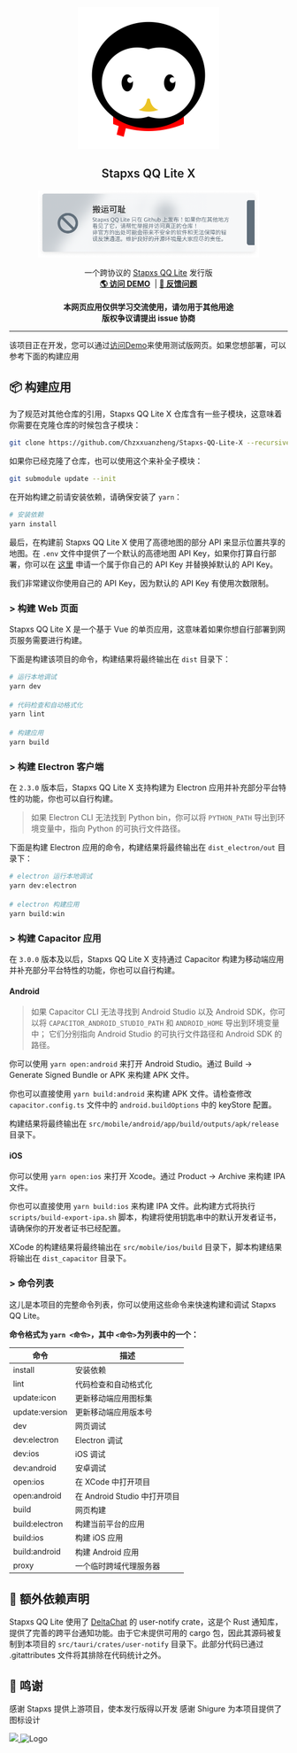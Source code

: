 <p align="center">
    <img src="src/renderer/public/img/icons/icon.svg" alt="Logo" width="256">
    <h2 align="center" style="font-weight: 600">Stapxs QQ Lite X</h2>
    <p align="center">
        <img src="README/gitcode.png" width="400">
    </p>
    <p align="center">
        一个跨协议的 <a href="https://github.com/Stapxs/Stapxs-QQ-Lite-2.0">Stapxs QQ Lite</a> 发行版
        <br />
        <a href="http://qqlite.leenet.xyz/test" target="blank"><strong>🌎 访问 DEMO</strong></a>  |
        <a href="https://github.com/Chzxxuanzheng/Stapxs-QQ-Lite-X/issues/new?template=bug-report.yml&assignees=Chzxxuanzheng&labels=%3Abug%3A+%E9%94%99%E8%AF%AF&title=%5B%E9%94%99%E8%AF%AF%5D" target="blank"><strong>💬 反馈问题</strong></a>
        <br />
        <br />
        <strong>本网页应用仅供学习交流使用，请勿用于其他用途</strong><br>
        <strong>版权争议请提出 issue 协商</strong>
    </p>
</p>

---

该项目正在开发，您可以通过[访问Demo](http://qqlite.leenet.xyz/test)来使用测试版网页。如果您想部署，可以参考下面的构建应用

## 📦️ 构建应用

为了规范对其他仓库的引用，Stapxs QQ Lite X 仓库含有一些子模块，这意味着你需要在克隆仓库的时候包含子模块：

```bash
git clone https://github.com/Chzxxuanzheng/Stapxs-QQ-Lite-X --recursive
```

如果你已经克隆了仓库，也可以使用这个来补全子模块：

```bash
git submodule update --init
```

在开始构建之前请安装依赖，请确保安装了 `yarn`：

```bash
# 安装依赖
yarn install
```

最后，在构建前 Stapxs QQ Lite X 使用了高德地图的部分 API 来显示位置共享的地图。在 `.env` 文件中提供了一个默认的高德地图 API Key，如果你打算自行部署，你可以在 [这里](https://lbs.amap.com/dev/key/app) 申请一个属于你自己的 API Key 并替换掉默认的 API Key。

我们非常建议你使用自己的 API Key，因为默认的 API Key 有使用次数限制。

### > 构建 Web 页面

Stapxs QQ Lite X 是一个基于 Vue 的单页应用，这意味着如果你想自行部署到网页服务需要进行构建。

下面是构建该项目的命令，构建结果将最终输出在 `dist` 目录下：

```bash
# 运行本地调试
yarn dev

# 代码检查和自动格式化
yarn lint

# 构建应用
yarn build
```

### > 构建 Electron 客户端

在 `2.3.0` 版本后，Stapxs QQ Lite X 支持构建为 Electron 应用并补充部分平台特性的功能，你也可以自行构建。

> 如果 Electron CLI 无法找到 Python bin，你可以将 `PYTHON_PATH` 导出到环境变量中，指向 Python 的可执行文件路径。

下面是构建 Electron 应用的命令，构建结果将最终输出在 `dist_electron/out` 目录下：

```bash
# electron 运行本地调试
yarn dev:electron

# electron 构建应用
yarn build:win
```

### > 构建 Capacitor 应用

在 `3.0.0` 版本及以后，Stapxs QQ Lite X 支持通过 Capacitor 构建为移动端应用并补充部分平台特性的功能，你也可以自行构建。

#### Android

> 如果 Capacitor CLI 无法寻找到 Android Studio 以及 Android SDK，你可以将 `CAPACITOR_ANDROID_STUDIO_PATH` 和 `ANDROID_HOME` 导出到环境变量中；
> 它们分别指向 Android Studio 的可执行文件路径和 Android SDK 的路径。

你可以使用 `yarn open:android` 来打开 Android Studio。通过 Build -> Generate Signed Bundle or APK 来构建 APK 文件。

你也可以直接使用 `yarn build:android` 来构建 APK 文件。请检查修改 `capacitor.config.ts` 文件中的 `android.buildOptions` 中的 keyStore 配置。

构建结果将最终输出在 `src/mobile/android/app/build/outputs/apk/release` 目录下。

#### iOS

你可以使用 `yarn open:ios` 来打开 Xcode。通过 Product -> Archive 来构建 IPA 文件。

你也可以直接使用 `yarn build:ios` 来构建 IPA 文件。此构建方式将执行 `scripts/build-export-ipa.sh` 脚本，构建将使用钥匙串中的默认开发者证书，请确保你的开发者证书已经配置。

XCode 的构建结果将最终输出在 `src/mobile/ios/build` 目录下，脚本构建结果将输出在 `dist_capacitor` 目录下。

### > 命令列表

这儿是本项目的完整命令列表，你可以使用这些命令来快速构建和调试 Stapxs QQ Lite。

**命令格式为 `yarn <命令>`，其中 `<命令>`为列表中的一个：**

| 命令           | 描述                         |
| -------------- | ---------------------------- |
| install        | 安装依赖                     |
| lint           | 代码检查和自动格式化         |
| update:icon    | 更新移动端应用图标集         |
| update:version | 更新移动端应用版本号         |
| dev            | 网页调试                     |
| dev:electron   | Electron 调试                |
| dev:ios        | iOS 调试                     |
| dev:android    | 安卓调试                     |
| open:ios       | 在 XCode 中打开项目          |
| open:android   | 在 Android Studio 中打开项目 |
| build          | 网页构建                     |
| build:electron | 构建当前平台的应用           |
| build:ios      | 构建 iOS 应用                |
| build:android  | 构建 Android 应用            |
| proxy          | 一个临时跨域代理服务器       |

## 📜 额外依赖声明

Stapxs QQ Lite 使用了 [DeltaChat](https://github.com/deltachat/deltachat-desktop) 的 user-notify crate，这是个 Rust 通知库，提供了完善的跨平台通知功能。由于它未提供可用的 cargo 包，因此其源码被复制到本项目的 `src/tauri/crates/user-notify` 目录下。此部分代码已通过 .gitattributes 文件将其排除在代码统计之外。

## 🎉 鸣谢

感谢 Stapxs 提供上游项目，使本发行版得以开发
感谢 Shigure 为本项目提供了图标设计

<a href="https://github.com/Stapxs">
    <img src="https://avatars.githubusercontent.com/u/42486439?s=128&v=4">
</a>
<img src="https://q1.qlogo.cn/g?b=qq&s=0&nk=2634758584" alt="Logo" width="128">
